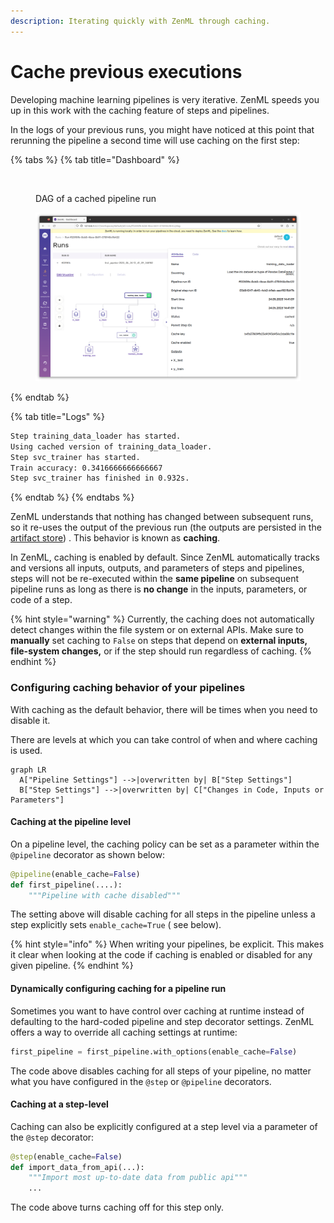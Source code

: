 ```yaml
---
description: Iterating quickly with ZenML through caching.
---
```


# Cache previous executions

Developing machine learning pipelines is very iterative. ZenML speeds you up in this work with the caching feature of steps and pipelines.

In the logs of your previous runs, you might have noticed at this point that rerunning the pipeline a second time will use caching on the first step:

{% tabs %}
{% tab title="Dashboard" %}
<div>

<figure><img src="broken-reference" alt=""><figcaption><p>DAG of a cached pipeline run</p></figcaption></figure>

 

<figure><img src="../../.gitbook/assets/CachedDag.png" alt=""><figcaption></figcaption></figure>

</div>
{% endtab %}

{% tab title="Logs" %}
```bash
Step training_data_loader has started.
Using cached version of training_data_loader.
Step svc_trainer has started.
Train accuracy: 0.3416666666666667
Step svc_trainer has finished in 0.932s.
```
{% endtab %}
{% endtabs %}

ZenML understands that nothing has changed between subsequent runs, so it re-uses the output of the previous run (the outputs are persisted in the [artifact store](../component-guide/artifact-stores/artifact-stores.md)) . This behavior is known as **caching**.

In ZenML, caching is enabled by default. Since ZenML automatically tracks and versions all inputs, outputs, and parameters of steps and pipelines, steps will not be re-executed within the **same pipeline** on subsequent pipeline runs as long as there is **no change** in the inputs, parameters, or code of a step.

{% hint style="warning" %}
Currently, the caching does not automatically detect changes within the file system or on external APIs. Make sure to **manually** set caching to `False` on steps that depend on **external inputs, file-system changes,** or if the step should run regardless of caching.
{% endhint %}

### Configuring caching behavior of your pipelines

With caching as the default behavior, there will be times when you need to disable it.

There are levels at which you can take control of when and where caching is used.

```mermaid
graph LR
  A["Pipeline Settings"] -->|overwritten by| B["Step Settings"] 
  B["Step Settings"] -->|overwritten by| C["Changes in Code, Inputs or Parameters"] 
```

#### Caching at the pipeline level

On a pipeline level, the caching policy can be set as a parameter within the `@pipeline` decorator as shown below:

```python
@pipeline(enable_cache=False)
def first_pipeline(....):
    """Pipeline with cache disabled"""
```

The setting above will disable caching for all steps in the pipeline unless a step explicitly sets `enable_cache=True` ( see below).

{% hint style="info" %}
When writing your pipelines, be explicit. This makes it clear when looking at the code if caching is enabled or disabled for any given pipeline.
{% endhint %}

#### Dynamically configuring caching for a pipeline run

Sometimes you want to have control over caching at runtime instead of defaulting to the hard-coded pipeline and step decorator settings. ZenML offers a way to override all caching settings at runtime:

```python
first_pipeline = first_pipeline.with_options(enable_cache=False)
```

The code above disables caching for all steps of your pipeline, no matter what you have configured in the `@step` or `@pipeline` decorators.

#### Caching at a step-level

Caching can also be explicitly configured at a step level via a parameter of the `@step` decorator:

```python
@step(enable_cache=False)
def import_data_from_api(...):
    """Import most up-to-date data from public api"""
    ...
```

The code above turns caching off for this step only.

